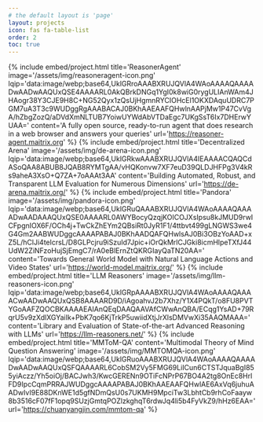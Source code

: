 ```yaml
---
# the default layout is 'page'
layout: projects
icon: fas fa-table-list
order: 2
toc: true
---
```



{% include embed/project.html title='ReasonerAgent'
                              image='/assets/img/reasoneragent-icon.png'
                              lqip='data:image/webp;base64,UklGRroAAABXRUJQVlA4WAoAAAAQAAAADwAADwAAQUxQSE4AAAARL0AkQBrkDNGq1YgI0k8wiG0rygULIAnWAm4JHAogr38Y3CJE9H8C+NG52Qyx1zQsUjHgmnRYCIOHcEl1OKXDAquUDRC7PGM7uA3T3c9WUDggRgAAABACAJ0BKhAAEAAFQHwlnAAPjMw1P47CvVgA/hZbgZozQ/aDVdXmNLTUB7YoiwUYWdAbVTDaEgc7UKgSsT6Ix7DHErwYUAA='
                              content='A fully open source, ready-to-run agent that does research in a web browser and answers your queries'
                              url='https://reasoner-agent.maitrix.org' %}
{% include embed/project.html title='Decentralized Arena'
                              image='/assets/img/de-arena-icon.png'
                              lqip='data:image/webp;base64,UklGRkwAAABXRUJQVlA4IEAAAACQAQCdASoQAA8ABUB8JQAB8RYMTgAA/vHQKonvw7XF7euD39QLDJHFPg3V4kRs9aheA3XsO+Q7ZA+7oAAAt3AA'
                              content='Building Automated, Robust, and Transparent LLM Evaluation for Numerous Dimensions'
                              url='https://de-arena.maitrix.org/' %}
{% include embed/project.html title='Pandora'
                              image='/assets/img/pandora-icon.png'
                              lqip='data:image/webp;base64,UklGRuQAAABXRUJQVlA4WAoAAAAQAAAADwAADAAAQUxQSE0AAAARL0AWYBocyQzqjKOICOJXsIpsu8kJMUD9rwICFpgnIOX6F/OCh4j+TwCkZhEYm2QBsiRt0JyR1F1/4ttbvt499gLNGWS3we4G4Gm2AABWUDggcAAAAPABAJ0BKhAADQAFQHwlsAJ0Bi3OBzYoAAD+xZ5L/hClJi4telcrsL/D8GLPcjru9iSzuId7Jpic+iOrQkMrlCJGki8icmHlpeTXfJ44UdW2ZiNFzoHujSjEmgC7/rA0eBlErnZtQKRGIayQaTN20AA='
                              content='Towards General World Model with Natural Language Actions and Video States'
                              url='https://world-model.maitrix.org/' %}
{% include embed/project.html title='LLM Reasoners'
                              image='/assets/img/llm-reasoners-icon.png'
                              lqip='data:image/webp;base64,UklGRpAAAABXRUJQVlA4WAoAAAAQAAAACwAADwAAQUxQSB8AAAARD9D/iAgoahvJ2b7Xhz/Y1X4PQkT/o8FU8PVTYGoAAFZQOCBKAAAAEAIAnQEqDAAQAAVAfCWwAnQBA/ECqg1YsAD+79RqrU5v9zXdlXGYaiIk+PbK7qo6KjTrkP5uwiidXtjJrXlsDMVwXi35AAQMAAA='
                              content='Library and Evaluation of State-of-the-art Advanced Reasoning with LLMs'
                              url='https://llm-reasoners.net/' %}
{% include embed/project.html title='MMToM-QA'
                              content='Multimodal Theory of Mind Question Answering'
                              image='/assets/img/MMTOMQA-icon.png'
                              lqip='data:image/webp;base64,UklGRuoAAABXRUJQVlA4WAoAAAAQAAAADwAADwAAQUxQSFQAAAARL6CobSM2Vy5FMG69LiICun6CTSTJquaBgI855yiAczz/Yh5oiOj/BACJwh3/KwcGERENn9OTiFcNPrP67BO4A2tg8OnEc8HrlFD9IpcCqmPRRAJWUDggcAAAAPABAJ0BKhAAEAAFQHwlAE6AxVq6juhuAADwIvI9E88DKnWE1d5gfNDmQsU0s7UKMH9MpciTw3LbhtCb9rhCoFaayw8b3516cF07fF1opq9SUzjGmtqPOZlzkghqT6rdwJq4li5b4FyVkZ9/hHz6EAA='
                              url='https://chuanyangjin.com/mmtom-qa' %}
